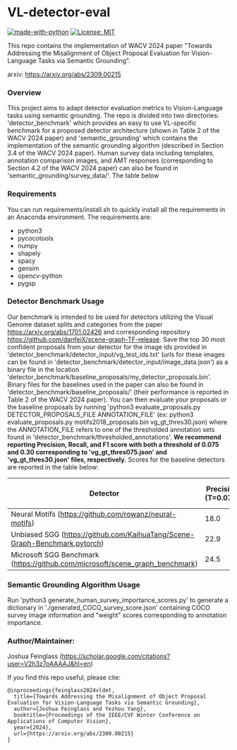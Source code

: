 # VL-detector-eval
[![made-with-python](https://img.shields.io/badge/Made%20with-Python-red.svg)](#python) [![License: MIT](https://img.shields.io/badge/License-MIT-yellow.svg)](https://opensource.org/licenses/MIT)

This repo contains the implementation of WACV 2024 paper "Towards Addressing the Misalignment of Object Proposal Evaluation for Vision-Language Tasks via Semantic Grounding".

arxiv: https://arxiv.org/abs/2309.00215

### Overview
This project aims to adapt detector evaluation metrics to Vision-Language tasks using semantic grounding. The repo is divided into two directories: 'detector_benchmark' which provides an easy to use VL-specific benchmark for a proposed detector architecture (shown in Table 2 of the WACV 2024 paper) and 'semantic_grounding' which contains the implementation of the semantic grounding algorithm (described in Section 3.4 of the WACV 2024 paper). Human survey data including templates, annotation comparison images, and AMT responses (corresponding to Section 4.2 of the WACV 2024 paper) can also be found in 'semantic_grounding/survey_data/'. The table below

### Requirements
You can run requirements/install.sh to quickly install all the requirements in an Anaconda environment. The requirements are:
- python3
- pycocotools
- numpy
- shapely
- spacy
- gensim
- opencv-python
- pygsp

### Detector Benchmark Usage
Our benchmark is intended to be used for detectors utilizing the Visual Genome dataset splits and categories from the paper https://arxiv.org/abs/1701.02426 and corresponding repository https://github.com/danfeiX/scene-graph-TF-release. Save the top 30 most confident proposals from your detector for the image ids provided in 'detector_benchmark/detector_input/vg_test_ids.txt' (urls for these images can be found in 'detector_benchmark/detector_input/image_data.json') as a binary file in the location 'detector_benchmark/baseline_proposals/my_detector_proposals.bin'. Binary files for the baselines used in the paper can also be found in 'detector_benchmark/baseline_proposals/' (their performance is reported in Table 2 of the WACV 2024 paper). You can then evaluate your proposals or the baseline proposals by running 'python3 evaluate_proposals.py DETECTOR_PROPOSALS_FILE ANNOTATION_FILE' (ex: python3 evaluate_proposals.py motifs2018_proposals.bin vg_gt_thres30.json) where the ANNOTATION_FILE refers to one of the thresholded annotation sets found in 'detector_benchmark/thresholded_annotations'. **We recommend reporting Precision, Recall, and F1 score with both a threshold of 0.075 and 0.30 corresponding to 'vg_gt_thres075.json' and 'vg_gt_thres30.json' files, respectively.** Scores for the baseline detectors are reported in the table below:

| Detector | Precision (T=0.075) | Recall (T=0.075) | F1 Score (T=0.075) | Precision (T=0.30) | Recall (T=0.30) | F1 Score (T=0.30) |
| -------- | ------- | -------- | ------- | ------- | -------- | ------- |
| Neural Motifs (https://github.com/rowanz/neural-motifs) | 18.0 | 37.7 | 24.3 | 5.9 | 46.7 | 10.6 |
| Unbiased SGG (https://github.com/KaihuaTang/Scene-Graph-Benchmark.pytorch) | 22.9 | 18.7 | 40.0 | 25.5 | 5.2 | 47.2 | 9.4 |
| Microsoft SGG Benchmark (https://github.com/microsoft/scene_graph_benchmark)   | 24.5 | 20.0 | 41.7 | 27.0 | 5.7 | 50.9 | 10.2 |

### Semantic Grounding Algorithm Usage
Run 'python3 generate_human_survey_importance_scores.py' to generate a dictionary in './generated_COCO_survey_score.json' containing COCO survey image information and "weight" scores corresponding to annotation importance. 

### Author/Maintainer:
Joshua Feinglass (https://scholar.google.com/citations?user=V2h3z7oAAAAJ&hl=en)

If you find this repo useful, please cite:
```
@inproceedings{feinglass2024vldet,
  title={Towards Addressing the Misalignment of Object Proposal Evaluation for Vision-Language Tasks via Semantic Grounding},
  author={Joshua Feinglass and Yezhou Yang},
  booktitle={Proceedings of the IEEE/CVF Winter Conference on Applications of Computer Vision},
  year={2024},
  url={https://arxiv.org/abs/2309.00215}
}
```
